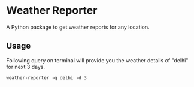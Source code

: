 # Weather Reporter

A Python package to get weather reports for any location.

## Usage

Following query on terminal will provide you the weather details of "delhi" for next 3 days.

```
weather-reporter -q delhi -d 3
```
